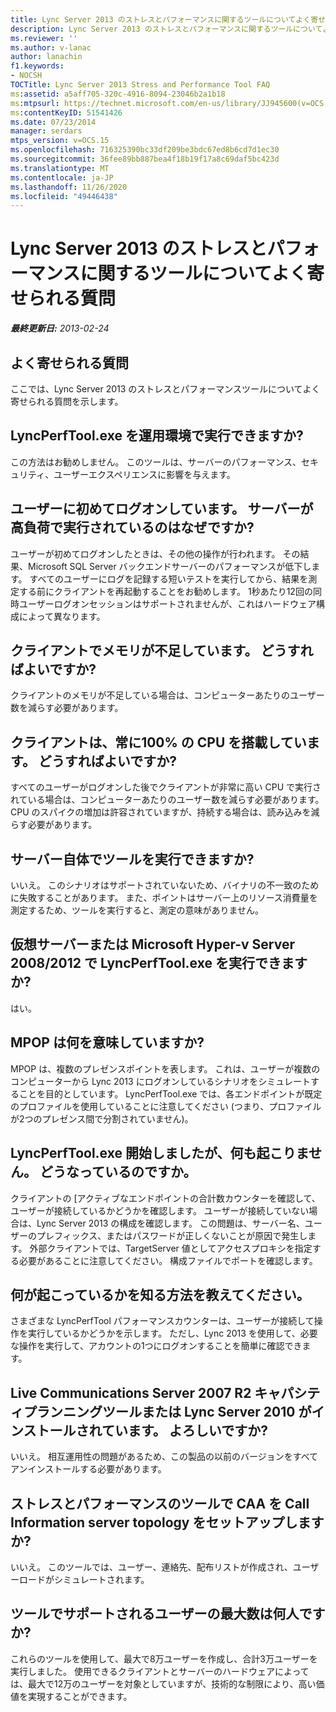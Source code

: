 ```yaml
---
title: Lync Server 2013 のストレスとパフォーマンスに関するツールについてよく寄せられる質問
description: Lync Server 2013 のストレスとパフォーマンスに関するツールについてよく寄せられる質問。
ms.reviewer: ''
ms.author: v-lanac
author: lanachin
f1.keywords:
- NOCSH
TOCTitle: Lync Server 2013 Stress and Performance Tool FAQ
ms:assetid: a5aff705-320c-4916-8094-23046b2a1b18
ms:mtpsurl: https://technet.microsoft.com/en-us/library/JJ945600(v=OCS.15)
ms:contentKeyID: 51541426
ms.date: 07/23/2014
manager: serdars
mtps_version: v=OCS.15
ms.openlocfilehash: 716325390bc33df209be3bdc67ed8b6cd7d1ec30
ms.sourcegitcommit: 36fee89bb887bea4f18b19f17a8c69daf5bc423d
ms.translationtype: MT
ms.contentlocale: ja-JP
ms.lasthandoff: 11/26/2020
ms.locfileid: "49446438"
---
```

# <a name="lync-server-2013-stress-and-performance-tool-faq"></a>Lync Server 2013 のストレスとパフォーマンスに関するツールについてよく寄せられる質問

<div data-xmlns="http://www.w3.org/1999/xhtml">

<div class="topic" data-xmlns="http://www.w3.org/1999/xhtml" data-msxsl="urn:schemas-microsoft-com:xslt" data-cs="https://msdn.microsoft.com/">

<div data-asp="https://msdn2.microsoft.com/asp">



</div>

<div id="mainSection">

<div id="mainBody">

<span> </span>

_**最終更新日:** 2013-02-24_

<div>

## <a name="frequently-asked-questions"></a>よく寄せられる質問

ここでは、Lync Server 2013 のストレスとパフォーマンスツールについてよく寄せられる質問を示します。

<div>

## <a name="can-i-run-lyncperftoolexe-in-production"></a>LyncPerfTool.exe を運用環境で実行できますか?

この方法はお勧めしません。 このツールは、サーバーのパフォーマンス、セキュリティ、ユーザーエクスペリエンスに影響を与えます。

</div>

<div>

## <a name="i-am-logging-on-my-users-for-the-first-time-why-are-the-servers-running-at-such-high-load"></a>ユーザーに初めてログオンしています。 サーバーが高負荷で実行されているのはなぜですか?

ユーザーが初めてログオンしたときは、その他の操作が行われます。 その結果、Microsoft SQL Server バックエンドサーバーのパフォーマンスが低下します。 すべてのユーザーにログを記録する短いテストを実行してから、結果を測定する前にクライアントを再起動することをお勧めします。 1秒あたり12回の同時ユーザーログオンセッションはサポートされませんが、これはハードウェア構成によって異なります。

</div>

<div>

## <a name="my-clients-are-running-out-of-memory-what-should-i-do"></a>クライアントでメモリが不足しています。 どうすればよいですか?

クライアントのメモリが不足している場合は、コンピューターあたりのユーザー数を減らす必要があります。

</div>

<div>

## <a name="my-clients-are-at-100-percent-cpu-all-the-time-what-should-i-do"></a>クライアントは、常に100% の CPU を搭載しています。 どうすればよいですか?

すべてのユーザーがログオンした後でクライアントが非常に高い CPU で実行されている場合は、コンピューターあたりのユーザー数を減らす必要があります。 CPU のスパイクの増加は許容されていますが、持続する場合は、読み込みを減らす必要があります。

</div>

<div>

## <a name="can-i-run-the-tool-on-the-server-itself"></a>サーバー自体でツールを実行できますか?

いいえ。 このシナリオはサポートされていないため、バイナリの不一致のために失敗することがあります。 また、ポイントはサーバー上のリソース消費量を測定するため、ツールを実行すると、測定の意味がありません。

</div>

<div>

## <a name="can-i-run-lyncperftoolexe-on-a-virtual-server-or-on-microsoft-hyper-v-server-20082012"></a>仮想サーバーまたは Microsoft Hyper-v Server 2008/2012 で LyncPerfTool.exe を実行できますか?

はい。

</div>

<div>

## <a name="what-does-mpop-mean"></a>MPOP は何を意味していますか?

MPOP は、複数のプレゼンスポイントを表します。 これは、ユーザーが複数のコンピューターから Lync 2013 にログオンしているシナリオをシミュレートすることを目的としています。 LyncPerfTool.exe では、各エンドポイントが既定のプロファイルを使用していることに注意してください (つまり、プロファイルが2つのプレゼンス間で分割されていません)。

</div>

<div>

## <a name="i-started-lyncperftoolexe-but-nothing-is-happening-whats-going-on"></a>LyncPerfTool.exe 開始しましたが、何も起こりません。 どうなっているのですか。

クライアントの [アクティブなエンドポイントの合計数カウンターを確認して、ユーザーが接続しているかどうかを確認します。 ユーザーが接続していない場合は、Lync Server 2013 の構成を確認します。 この問題は、サーバー名、ユーザーのプレフィックス、またはパスワードが正しくないことが原因で発生します。 外部クライアントでは、TargetServer 値としてアクセスプロキシを指定する必要があることに注意してください。 構成ファイルでポートを確認します。

</div>

<div>

## <a name="how-do-i-know-something-is-happening"></a>何が起こっているかを知る方法を教えてください。

さまざまな LyncPerfTool パフォーマンスカウンターは、ユーザーが接続して操作を実行しているかどうかを示します。 ただし、Lync 2013 を使用して、必要な操作を実行して、アカウントの1つにログオンすることを簡単に確認できます。

</div>

<div>

## <a name="i-have-live-communications-server-2007-r2-capacity-planning-tools-andor-lync-server-2010-installed-is-that-ok"></a>Live Communications Server 2007 R2 キャパシティプランニングツールまたは Lync Server 2010 がインストールされています。 よろしいですか?

いいえ。 相互運用性の問題があるため、この製品の以前のバージョンをすべてアンインストールする必要があります。

</div>

<div>

## <a name="will-the-stress-and-performance-tools-set-up-the-caa-call-information-server-topology"></a>ストレスとパフォーマンスのツールで CAA を Call Information server topology をセットアップしますか?

いいえ。 このツールでは、ユーザー、連絡先、配布リストが作成され、ユーザーロードがシミュレートされます。

</div>

<div>

## <a name="what-is-the-maximum-number-of-users-that-the-tools-support"></a>ツールでサポートされるユーザーの最大数は何人ですか?

これらのツールを使用して、最大で8万ユーザーを作成し、合計3万ユーザーを実行しました。 使用できるクライアントとサーバーのハードウェアによっては、最大で12万のユーザーを対象としていますが、技術的な制限により、高い価値を実現することができます。

</div>

</div>

</div>

<span> </span>

</div>

</div>

</div>

